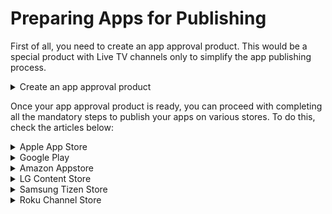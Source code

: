 # Preparing Apps for Publishing

First of all, you need to create an app approval product. This would be a special product with Live TV channels only to simplify the app publishing process.

<details>

<summary>Create an app approval product</summary>

1. First thing is to decide which content will you use for the approval product. In most cases, these are 10 most popular channels with legal papers. You can choose them out from the channels list and create their copies. Don't forget to add a note that this is a special copy for the approval product and keep all other properties untouched, **including the channel number**. Once you have these copies, you can combine them in a bundle.
2. Go to Bundles and create a new one, call it "Approval bundle" to not confuse it with other live bundles. Add that approval content, additionally you can create different categories like News, Sports, etc. Don't forget to publish this bundle.
3. Go to Inventory > Subscriptions > click Add Subscription and create an approval one, call it "Approval product", select BASE type, PAID variant, include the bundle you made, 5 maximum allowed devices and significant subscription length about a year or more with zero cost. Don't forget to publish it.
4. Go to Billing, create a test webshop and add this product therein.&#x20;
5. Go to Customer and create customers apple\_approval, google\_approval, etc. Give it a password like 1234.
6. Try to log in with these credentials and make sure it shows the defined content.

</details>

Once your app approval product is ready, you can proceed with completing all the mandatory steps to publish your apps on various stores. To do this, check the articles below:

<details>

<summary>Apple App Store</summary>

If you have not created your Apple Developer account yet, please see the following [article](https://docs.tvms.io/app-publishing/completing-the-prerequisites/registering-developer-accounts#apple-developer-account).

### Creating your app

To add a new app on App Store Connect you need to have an App ID created. The App ID will be created by our development team. Once it is created, you can continue and [create a new app](https://help.apple.com/app-store-connect/#/dev2cd126805) on the App Store Connect. We support iOS and tvOS platforms on the App Store.

### Preparing your app for publishing

After you have created your app on App Store Connect, you can upload its information such as name, description, keywords, graphics, etc. Next, we'll describe only the mandatory steps you need to complete in order to submit your app for review.

You can start with the iOS and/or tvOS app version information. Here you'll need to provide:

* App screenshots
* Description
* Keywords
* Support URL
* Copyright

Also, you'll need to provide App Review information:

* Sign-in information
* Contact information

All these items should be intuitive, but if you have questions, you can click on the hint icon next to each of these items in the App Store Connect to read more. You can find all graphics requirements in our [article here](https://docs.tvms.io/app-publishing/completing-the-prerequisites/store-requirements#app-store).

Next, find the **General** section in the side menu on the left and complete the following:

**App Information**

* Set up Content Rights
* Set Age Rating
* Select the category for your app. Select **Entertainment** as the primary category.

**Pricing and Availability**

* Select the price. Most likely you are going to sell a service, but not the app itself. If so, select **Free**.
* By default, your app will be available in all available regions. If you want to change it, you can do it in the **Availability** section.

**App Privacy**

* Add your Privacy Policy URL

</details>

<details>

<summary>Google Play</summary>

If you have not created your Google Play Developer account yet, please see the following [article](https://docs.tvms.io/app-publishing/completing-the-prerequisites/registering-developer-accounts#google-play-developer-account).

### Creating your app

This [manual](https://support.google.com/googleplay/android-developer/answer/9859152?hl=en\&ref_topic=7072031) describes app creation at Google Play. Just follow the steps and you'll create your app. When creating your app, choose _App_ and _Free_.

### Preparing your app for publishing

After you’ve created your app, you can start setting it up. You need to complete the [initial setup](https://support.google.com/googleplay/android-developer/answer/9859454?hl=en). This setup includes completing the **App content** section and providing store listing details.

**App content**

The **App content** page is where you provide and manage the information Google needs to ensure that your app is safe for its intended users, is compliant with [Google Play Policies](https://play.google.com/about/developer-content-policy/), and satisfies legal requirements. Here you need to complete:

* Privacy policy Provide a URL to your Privacy policy.
* App access Here you need to provide Google Play Review Team with access to your app. To do this, select **All or some functionality is restricted** and add new instructions to log in to the app.
* Ads Select **No, my app does not contain ads**.
* Content rating Here you need to complete the content rating questionnaire to receive official content ratings for your app. Click **Start**, enter your email, select the **Entertainment** category. Complete the questionnaire, click **Save**, then **Next**, and after it click **Submit**.
* Target audience Select the **18 and over** target age group and answer the question.
* News apps Select **No**.

If you need more info about the App content page, please see the following [manual](https://support.google.com/googleplay/android-developer/answer/9859455).

**App categorization and store listing details**

Next, you need to complete store settings and provide store listing details.

* Store settings Open the [Store settings](https://play.google.com/console/developers/app/store-settings) page. Here you need to select the **Entertainment** category for your app and enter your contact details. Optionally you can select one or multiple tags. Save the changes.
* Store listing Open the [Main store listing](https://play.google.com/console/developers/app/main-store-listing) page. Here you need to provide app short description, app full description, and graphics. You can find all graphics requirements on the **Main store listing** page or at our [article here](https://docs.tvms.io/app-publishing/completing-the-prerequisites/store-requirements#google-play)

</details>

<details>

<summary>Amazon Appstore</summary>

This [manual](https://developer.amazon.com/docs/app-submission/publish-app-login-and-add-app.html#log-in-and-add-an-app) describes how to create an app on the Developer Portal. When adding a new app, choose **Android**.

After you’ve created your app, you can start setting it up. You need to complete all the tabs on the Developer Portal before you can submit your app for review to Amazon.

As you navigate from tab to tab, click **Save** to save your information. The information on each tab is not automatically saved when you go to another tab

Please find the [workflow map](https://developer.amazon.com/docs/app-submission/submitting-apps-to-amazon-appstore.html#publishing-overview) in the Amazon Appstore manual. It will guide you through the process. Click on the step you are currently working on and it will provide you with the details.

After you have submitted your app for review, it takes Amazon 1-2 weeks to review and approve your app to go live in the marketplace. You should be receiving an email once your app has gone through Amazon's submission process.

</details>

<details>

<summary>LG Content Store</summary>

If you have not created your LG Developer account yet, please see the following [article](https://docs.tvms.io/app-publishing/completing-the-prerequisites/registering-developer-accounts#lg-developer-account).

### Creating your app

To create an app, go to [LG Seller Lounge](http://seller.lgappstv.com/seller/guide/sellerRegistration.lge), sign in with your LG Developer account, and register a new app.

### Preparing your app for publishing

* **Upload the app for the pre-test** LG .ipk file from Mware is required here.
* **Upload graphics** If you don't have graphics, please see the following [article](https://docs.tvms.io/app-publishing/completing-the-prerequisites/store-requirements).
* **App submission details** Fill in your app submission details for the supported region, content, rating, etc.
* **App test details** Provide info to help app testing.

To find more info, please see **the** **App Management** section (pages 34-61) in the [LG Seller Lounge](http://gfts.lge.com/fts/gftsDownload.lge?biz_code=APP_STORE\&func_code=APP_PAPER\&file_path=/appstore/seller/guide/sellerlounge_user_guide_v11.5.zip) guide. The guide is available as a PDF file.

</details>

<details>

<summary>Samsung Tizen Store</summary>

If you have not created your Samsung Developer account yet, please see the following [article](https://docs.tvms.io/app-publishing/completing-the-prerequisites/registering-developer-accounts#samsung-developer-account).

### Creating your app

The next [manual](https://developer.samsung.com/smarttv/develop/distribute/seller-office/applications/registering-application.html) describes how to create an app on Samsung TV Seller Office. When creating an app, choose the **Tizen** app type.

### Preparing your app for publishing

After you’ve created your app, you can start setting it up. You'll need to provide the following information:

* **App UI Description** file according to [this guide](https://developer.samsung.com/smarttv/develop/distribute/launch-checklist/application-ui-description.html).
* App title and description in each of the supported languages,
* Contact information as an email address for VOC inquiries and notifications
* Test account credentials, vouchers, etc. (with enough credit to fully test the application on all selected platforms)

Also, you'll need to upload graphics that you should already have. If not, please find the graphics requirements in this [article](https://docs.tvms.io/app-publishing/completing-the-prerequisites/store-requirements).

To find more info, please see [Samsung's guide](https://developer.samsung.com/smarttv/develop/distribute/seller-office/applications/entering-application-information.html)

</details>

<details>

<summary>Roku Channel Store</summary>

If you have not created your Roku Developer account yet, please see the following [article](https://docs.tvms.io/app-publishing/completing-the-prerequisites/registering-developer-accounts#roku).

### Pre-publishing checklist

Before submitting a channel for publication, complete the following items:

* Create your Roku Developer account and verify your email address.
* Link a Roku device to your account.
* Fill out complete company info: name, address, phone, etc.
* Prepare the required [assets](https://docs.tvms.io/app-publishing/completing-the-prerequisites/store-requirements#roku-channel-store) for branding your channel.

When all these items are completed and you are ready to launch your Roku app, please contact our team and we'll do the needful.

</details>

